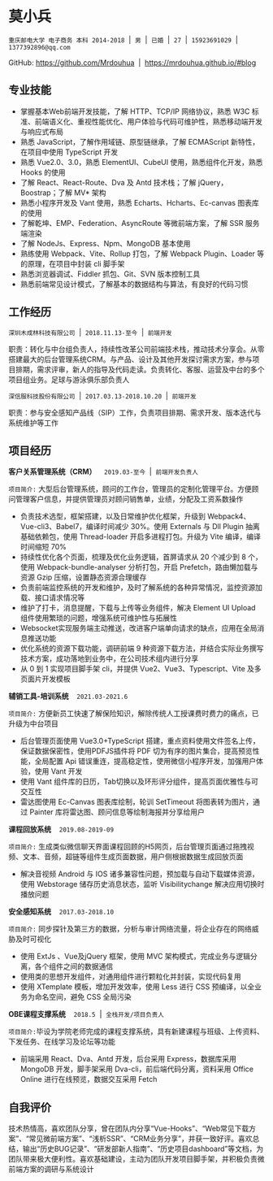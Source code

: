 # 莫小兵

`重庆邮电大学 电子商务 本科 2014-2018` &nbsp;|&nbsp; `男` &nbsp;|&nbsp; `已婚` &nbsp;|&nbsp; `27` &nbsp;|&nbsp; `15923691029` &nbsp;|&nbsp; `1377392896@qq.com`

GitHub: https://github.com/Mrdouhua &nbsp;|&nbsp; https://mrdouhua.github.io/#blog

## 专业技能

- 掌握基本Web前端开发技能，了解 HTTP、TCP/IP 网络协议，熟悉 W3C 标准、前端语义化、重视性能优化、用户体验与代码可维护性，熟悉移动端开发与响应式布局
- 熟悉 JavaScript，了解作用域链、原型链继承，了解 ECMAScript 新特性，在项目中使用 TypeScript 开发
- 熟悉 Vue2.0、3.0，熟悉 ElementUI、CubeUI 使用，熟悉组件化开发，熟悉 Hooks 的使用
- 了解 React、React-Route、Dva 及 Antd 技术栈；了解 jQuery，Boostrap；了解 MV* 架构
- 熟悉小程序开发及 Vant 使用，熟悉 Echarts、Hcharts、Ec-canvas 图表库的使用
- 了解乾坤、EMP、Federation、AsyncRoute 等微前端方案，了解 SSR 服务端渲染
- 了解 NodeJs、Express、Npm、MongoDB 基本使用
- 熟练使用 Webpack、Vite、Rollup 打包，了解 Webpack Plugin、Loader 等的原理，在项目中封装 cli 脚手架
- 熟悉浏览器调试、Fiddler 抓包、Git、SVN 版本控制工具
- 熟悉前端常见设计模式，了解基本的数据结构与算法，有良好的代码习惯

## 工作经历

`深圳木成林科技有限公司` &nbsp;|&nbsp; `2018.11.13-至今` &nbsp;|&nbsp; `前端开发`

职责：转化与中台组负责人，持续性改革公司前端技术栈，推动技术分享会。从零搭建最大的后台管理系统CRM。与产品、设计及其他开发探讨需求方案，参与项目排期，需求评审，新人的指导及代码走读。负责转化、客服、运营及中台的多个项目组业务。足球与游泳俱乐部负责人

`深信服科技股份有限公司` &nbsp;|&nbsp; `2017.03.13-2018.10.20` &nbsp;|&nbsp; `前端开发`

职责：参与安全感知产品线（SIP）工作，负责项目排期、需求开发、版本迭代与系统维护等工作

## 项目经历

**客户关系管理系统（CRM）** &nbsp;&nbsp; `2019.03-至今` &nbsp;|&nbsp; `前端开发负责人`

`项目简介:` 大型后台管理系统，顾问的工作台，管理员的定制化管理平台。方便顾问管理客户信息，并提供管理员对顾问销售单，业绩，分配及工资系数操作

- 负责技术选型，框架搭建，以及日常维护优化框架，升级到 Webpack4、Vue-cli3、Babel7，编译时间减少 30%。使用 Externals 与 Dll Plugin 抽离基础依赖包，使用 Thread-loader 开启多进程打包。升级为 Vite 编译，编译时间缩短 70%
- 持续性优化各个页面，梳理及优化业务逻辑，首屏请求从 20 个减少到 8 个，使用 Webpack-bundle-analyser 分析打包，开启 Prefetch，路由懒加载与资源 Gzip 压缩，设置静态资源合理缓存
- 负责前端监控系统的开发和维护，及时了解系统的各种异常情况，监控资源加载、接口请求情况等
- 维护了打卡，消息提醒，下载与上传等业务组件，解决 Element UI Upload 组件使用繁琐的问题，增强系统可维护性与拓展性
- Websocket实现服务端主动推送，改进客户端单向请求的缺点，应用在全局消息推送功能
- 优化系统的资源下载功能，调研前端 9 种资源下载方法，并结合实际业务撰写技术方案，成功落地到业务中，在公司技术组内进行分享
- 从 0 到 1 实现项目脚手架 cli，并提供 Vue2、Vue3、Typescript、Vite 及多页面片开发模板

**辅销工具-培训系统** &nbsp;&nbsp; `2021.03-2021.6`

`项目简介:` 方便新员工快速了解保险知识，解除传统人工授课费时费力的痛点，已升级为中台项目

- 后台管理页面使用 Vue3.0+TypeScript 搭建，重点资料使用文件签名上传，保证数据保密性，使用PDFJS插件将 PDF 切为有序的图片集合，提高预览性能，全局配置 Api 错误重连，提高稳定性，使用微信小程序开发，加强用户体验，使用 Vant 开发
- 使用 Vant 组件库的日历，Tab切换以及环形评分组件，提高页面优雅性与可交互性
- 雷达图使用 Ec-Canvas 图表库绘制，轮训 SetTimeout 将图表转为图片，通过 Painter 库将雷达图、顾问信息等绘制海报并分享给用户

**课程回放系统** &nbsp;&nbsp; `2019.08-2019-09`

`项目简介:` 生成类似微信聊天界面课程回顾的H5网页，后台管理页面通过拖拽视频、文本、音频，超链等组件生成页面数据，用户侧根据数据生成回放页面

- 解决音视频 Android 与 IOS 诸多兼容性问题，预加载与自动下载媒体资源，使用 Webstorage 储存历史消息状态，监听 Visibilitychange 解决应用切换时播放问题

**安全感知系统** &nbsp;&nbsp; `2017.03-2018.10`

`项目简介:` 同步探针及第三方的数据，分析与审计网络流量，将企业存在的网络威胁及时可视化

- 使用 ExtJs 、Vue及jQuery 框架，使用 MVC 架构模式，完成业务与逻辑分离，各个组件之间的数据通信
- 使用类的思想开发组件，对通用组件进行颗粒化并封装，实现代码复用
- 使用 XTemplate 模板，增加开发效率，使用 Less 进行 CSS 预编译，以全业务为命名空间，避免 CSS 全局污染

**OBE课程支撑系统** &nbsp;&nbsp; `2018.5` &nbsp;|&nbsp; `全栈开发/项目负责人`

`项目简介:`毕设为学院老师完成的课程支撑系统，具有新建课程与班级、上传资料、下发任务、在线学习及论坛等功能

- 前端采用 React、Dva、Antd 开发，后台采用 Express，数据库采用 MongoDB 开发，脚手架采用 Dva-cli，前后端代码分离，资料采用 Office Online 进行在线预览，数据交互采用 Fetch

## 自我评价

技术热情高，喜欢团队分享，曾在团队内分享“Vue-Hooks”、“Web常见下载方案”、“常见微前端方案”、“浅析SSR”、“CRM业务分享”，并获一致好评。喜欢总结，输出“历史BUG记录”、“研发部新人指南”、“历史项目dashboard”等文档，为团队带来极大便利性。喜欢基础建设，主动为团队开发项目脚手架，并积极负责微前端方案的调研与系统设计
